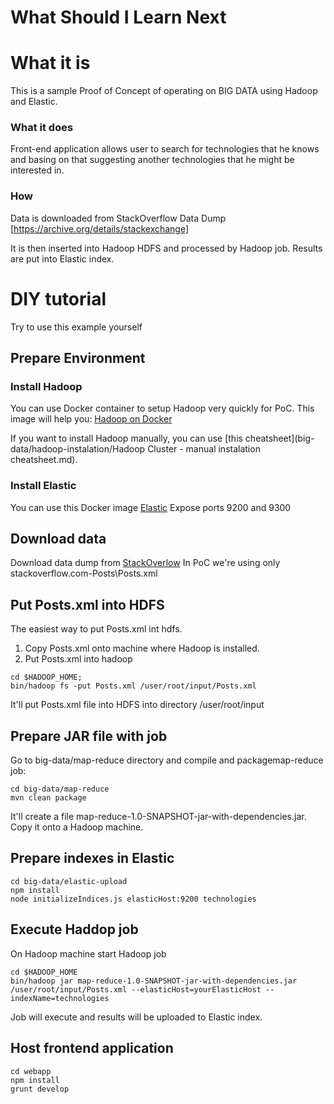 ﻿What Should I Learn Next
========================

# What it is
This is a sample Proof of Concept of operating on BIG DATA using Hadoop and Elastic.

### What it does
Front-end application allows user to search for technologies that he knows and basing on that suggesting 
another technologies that he might be interested in. 

### How
Data is downloaded from StackOverflow Data Dump
[https://archive.org/details/stackexchange]

It is then inserted into Hadoop HDFS and processed by Hadoop job. Results are put into Elastic index.

# DIY tutorial
Try to use this example yourself

## Prepare Environment

### Install Hadoop
You can use Docker container to setup Hadoop very quickly for PoC. 
This image will help you: [Hadoop on Docker](https://registry.hub.docker.com/u/sequenceiq/hadoop-docker/)

If you want to install Hadoop manually, you can use [this  cheatsheet](big-data/hadoop-instalation/Hadoop Cluster - manual instalation cheatsheet.md).

### Install Elastic
You can use this Docker image [Elastic](https://registry.hub.docker.com/_/elasticsearch/)
Expose ports 9200 and 9300


## Download data 
Download data dump from [StackOverlow](https://archive.org/details/stackexchange)
In PoC we're using only stackoverflow.com-Posts\Posts.xml
 
## Put Posts.xml into HDFS
The easiest way to put Posts.xml int hdfs.
1. Copy Posts.xml onto machine where Hadoop is installed.
2. Put Posts.xml into hadoop
```
cd $HADOOP_HOME;
bin/hadoop fs -put Posts.xml /user/root/input/Posts.xml
```
It'll put Posts.xml file into HDFS into directory /user/root/input

## Prepare JAR file with job
Go to big-data/map-reduce directory and compile and packagemap-reduce job:
```
cd big-data/map-reduce
mvn clean package
```
It'll create a file map-reduce-1.0-SNAPSHOT-jar-with-dependencies.jar.
Copy it onto a Hadoop machine.

## Prepare indexes in Elastic
```
cd big-data/elastic-upload
npm install
node initializeIndices.js elasticHost:9200 technologies
```

## Execute Haddop job
On Hadoop machine start Hadoop job
```
cd $HADOOP_HOME
bin/hadoop jar map-reduce-1.0-SNAPSHOT-jar-with-dependencies.jar  /user/root/input/Posts.xml --elasticHost=yourElasticHost --indexName=technologies
```

Job will execute and results will be uploaded to Elastic index.

## Host frontend application
```
cd webapp
npm install
grunt develop
```


